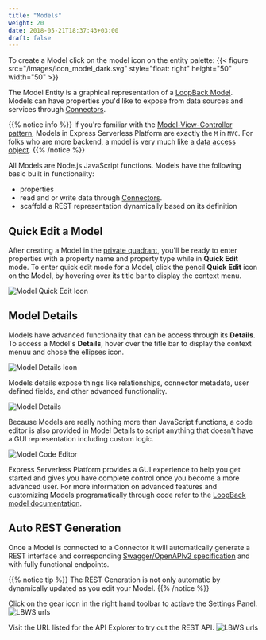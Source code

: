 ```yaml
---
title: "Models"
weight: 20
date: 2018-05-21T18:37:43+03:00
draft: false
---
```


To create a Model click on the model icon on the entity palette: {{< figure src="/images/icon_model_dark.svg" style="float: right" height="50" width="50" >}}

The Model Entity is a graphical representation of a [LoopBack Model](https://loopback.io/doc/en/lb3/Defining-models.html).  Models can have properties you'd like to expose from data sources and services through [Connectors](/user-guide/entity-palette/connectors).

{{% notice info %}}
If you're familiar with the [Model-View-Controller pattern](https://en.wikipedia.org/wiki/Model%E2%80%93view%E2%80%93controller), Models in Express Serverless Platform are exactly the `M` in `MVC`. For folks who are more backend, a model is very much like a [data access object](https://en.wikipedia.org/wiki/Data_access_object).
{{% /notice %}}

All Models are Node.js JavaScript functions. Models have the following basic built in functionality:

* properties
* read and or write data through [Connectors](/user-guide/entity-palette/connectors).
* scaffold a REST representation dynamically based on its definition

## Quick Edit a Model
After creating a Model in the [private quadrant](/user-guide/canvas/#private), you'll be ready to enter properties with a property name and property type while in **Quick Edit** mode.
To enter quick edit mode for a Model, click the pencil **Quick Edit** icon on the Model, by hovering over its title bar to display the context menu.

![Model Quick Edit Icon](/images/model_qedit_icon.png)

## Model Details
Models have advanced functionality that can be access through its **Details**.  To access a Model's **Details**, hover over the title bar to display the context menuu and chose the ellipses icon.

![Model Details Icon](/images/model_details_icon.png)

Models details expose things like relationships, connector metadata, user defined fields, and other advanced functionality.

![Model Details](/images/model_details.png)

Because Models are really nothing more than JavaScript functions, a code editor is also provided in Model Details to script anything that doesn't have a GUI representation including custom logic.

![Model Code Editor](/images/model_code_editor.png)

Express Serverless Platform provides a GUI experience to help you get started and gives you have complete control once you become a more advanced user. For more information on advanced features and customizing Models programatically through code refer to the [LoopBack model documentation](https://loopback.io/doc/en/lb3/Defining-models.html).

## Auto REST Generation
Once a Model is connected to a Connector it will automatically generate a REST interface and corresponding [Swagger/OpenAPIv2 specification](https://github.com/OAI/OpenAPI-Specification) and with fully functional endpoints.

{{% notice tip %}}
The REST Generation is not only automatic by dynamically updated as you edit your Model.
{{% /notice %}}

Click on the gear icon in the right hand toolbar to actiave the Settings Panel.
![LBWS urls](/images/settings_lbws_url.png)

Visit the URL listed for the API Explorer to try out the REST API.
![LBWS urls](/images/swagger_lbws.png)
